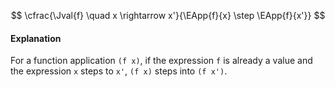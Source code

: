 $$
\cfrac{\Jval{f} \quad x \rightarrow x'}{\EApp{f}{x} \step \EApp{f}{x'}}
$$

#### Explanation
For a function application `(f x)`,
if the expression `f` is already a value
and the expression `x` steps to `x'`,
`(f x)` steps into `(f x')`.